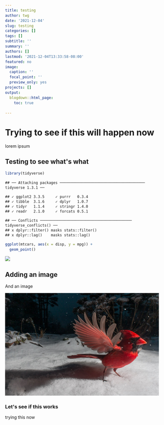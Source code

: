 ```yaml
---
title: testing
author: twg
date: '2021-12-04'
slug: testing
categories: []
tags: []
subtitle: ''
summary: ''
authors: []
lastmod: '2021-12-04T13:33:58-08:00'
featured: no
image:
  caption: ''
  focal_point: ''
  preview_only: yes
projects: []
output:
  blogdown::html_page:
    toc: true

---
```



# Trying to see if this will happen now 

lorem ipsum

## Testing to see what's what


```r
library(tidyverse)
```

```
## ── Attaching packages ─────────────────────────────────────── tidyverse 1.3.1 ──
```

```
## ✓ ggplot2 3.3.5     ✓ purrr   0.3.4
## ✓ tibble  3.1.6     ✓ dplyr   1.0.7
## ✓ tidyr   1.1.4     ✓ stringr 1.4.0
## ✓ readr   2.1.0     ✓ forcats 0.5.1
```

```
## ── Conflicts ────────────────────────────────────────── tidyverse_conflicts() ──
## x dplyr::filter() masks stats::filter()
## x dplyr::lag()    masks stats::lag()
```

```r
ggplot(mtcars, aes(x = disp, y = mpg)) + 
  geom_point()
```

<img src="{{< blogdown/postref >}}index.en_files/figure-html/unnamed-chunk-1-1.png" width="672" />

##  Adding an image 

And an image 

![sample](bird.jpg)

### Let's see if this works 

trying this now
